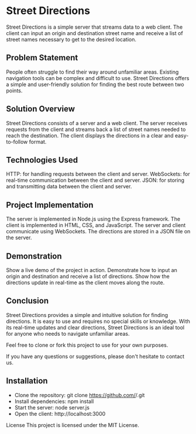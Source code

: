 # Street Directions

Street Directions is a simple server that streams data to a web client. The client can input an origin and destination street name and receive a list of street names necessary to get to the desired location.

## Problem Statement

People often struggle to find their way around unfamiliar areas. Existing navigation tools can be complex and difficult to use. Street Directions offers a simple and user-friendly solution for finding the best route between two points.

## Solution Overview

Street Directions consists of a server and a web client. The server receives requests from the client and streams back a list of street names needed to reach the destination. The client displays the directions in a clear and easy-to-follow format.

## Technologies Used

HTTP: for handling requests between the client and server.
WebSockets: for real-time communication between the client and server.
JSON: for storing and transmitting data between the client and server.

## Project Implementation

The server is implemented in Node.js using the Express framework. The client is implemented in HTML, CSS, and JavaScript. The server and client communicate using WebSockets. The directions are stored in a JSON file on the server.

## Demonstration

Show a live demo of the project in action. Demonstrate how to input an origin and destination and receive a list of directions. Show how the directions update in real-time as the client moves along the route.

## Conclusion

Street Directions provides a simple and intuitive solution for finding directions. It is easy to use and requires no special skills or knowledge. With its real-time updates and clear directions, Street Directions is an ideal tool for anyone who needs to navigate unfamiliar areas.

Feel free to clone or fork this project to use for your own purposes.

If you have any questions or suggestions, please don't hesitate to contact us.

## Installation
 - Clone the repository: git clone https://github.com/<username>/<repo-name>.git
 - Install dependencies: npm install
 - Start the server: node server.js
 - Open the client: http://localhost:3000

License
This project is licensed under the MIT License.
